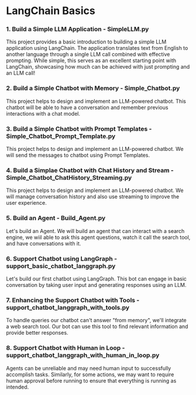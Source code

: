 # LangChain Basics 

### 1. Build a Simple LLM Application - SimpleLLM.py

This project provides a basic introduction to building a simple LLM application using LangChain. The application translates text from English to another language through a single LLM call combined with effective prompting. While simple, this serves as an excellent starting point with LangChain, showcasing how much can be achieved with just prompting and an LLM call!

### 2. Build a Simple Chatbot with Memory - Simple_Chatbot.py

This project helps to design and implement an LLM-powered chatbot. This chatbot will be able to have a conversation and remember previous interactions with a chat model.

### 3. Build a Simple Chatbot with Prompt Templates - Simple_Chatbot_Prompt_Template.py

This project helps to design and implement an LLM-powered chatbot. We will send the messages to chatbot using Prompt Templates.

### 4. Build a Simplae Chatbot with Chat History and Stream - Simple_Chatbot_ChatHistory_Streaming.py

This project helps to design and implement an LLM-powered chatbot. We will manage conversation history and also use streaming to improve the user experience.

### 5. Build an Agent - Build_Agent.py

Let's build an Agent. We will build an agent that can interact with a search engine, we wiil able to ask this agent questions, watch it call the search tool, and have conversations with it.

### 6. Support Chatbot using LangGraph - support_basic_chatbot_langgraph.py

Let's build our first chatbot using LangGraph. This bot can engage in basic conversation by taking user input and generating responses using an LLM.

### 7. Enhancing the Support Chatbot with Tools - support_chatbot_langgraph_with_tools.py

To handle queries our chatbot can't answer "from memory", we'll integrate a web search tool. Our bot can use this tool to find relevant information and provide better responses.

### 8. Support Chatbot with Human in Loop - support_chatbot_langgraph_with_human_in_loop.py

Agents can be unreliable and may need human input to successfully accomplish tasks. Similarly, for some actions, we may want to require human approval before running to ensure that everything is running as intended.
